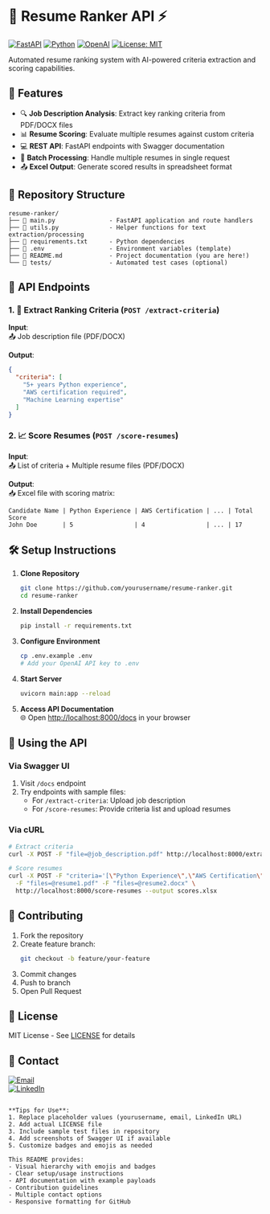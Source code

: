 
# 📁 Resume Ranker API ⚡

[![FastAPI](https://img.shields.io/badge/FastAPI-009688?style=for-the-badge&logo=fastapi&logoColor=white)](https://fastapi.tiangolo.com/)
[![Python](https://img.shields.io/badge/Python-3.9%2B-3776AB?style=for-the-badge&logo=python&logoColor=white)](https://www.python.org/)
[![OpenAI](https://img.shields.io/badge/OpenAI-412991?style=for-the-badge&logo=openai&logoColor=white)](https://openai.com/)
[![License: MIT](https://img.shields.io/badge/License-MIT-yellow.svg?style=for-the-badge)](https://opensource.org/licenses/MIT)

Automated resume ranking system with AI-powered criteria extraction and scoring capabilities.

## 🚀 Features

- 🔍 **Job Description Analysis**: Extract key ranking criteria from PDF/DOCX files
- 📊 **Resume Scoring**: Evaluate multiple resumes against custom criteria
- 💻 **REST API**: FastAPI endpoints with Swagger documentation
- 📁 **Batch Processing**: Handle multiple resumes in single request
- 📤 **Excel Output**: Generate scored results in spreadsheet format

## 📂 Repository Structure

```
resume-ranker/
├── 📄 main.py               - FastAPI application and route handlers
├── 📄 utils.py              - Helper functions for text extraction/processing
├── 📄 requirements.txt      - Python dependencies
├── 📄 .env                  - Environment variables (template)
├── 📄 README.md             - Project documentation (you are here!)
└── 📁 tests/                - Automated test cases (optional)

```

## 🔌 API Endpoints

### 1. 🧠 Extract Ranking Criteria (`POST /extract-criteria`)

**Input**:  
📤 Job description file (PDF/DOCX)

**Output**:  
```json
{
  "criteria": [
    "5+ years Python experience",
    "AWS certification required",
    "Machine Learning expertise"
  ]
}
```

### 2. 📈 Score Resumes (`POST /score-resumes`)

**Input**:  
📤 List of criteria + Multiple resume files (PDF/DOCX)

**Output**:  
📥 Excel file with scoring matrix:
```
Candidate Name | Python Experience | AWS Certification | ... | Total Score
John Doe       | 5                 | 4                 | ... | 17
```

## 🛠️ Setup Instructions

1. **Clone Repository**
   ```bash
   git clone https://github.com/yourusername/resume-ranker.git
   cd resume-ranker
   ```

2. **Install Dependencies**
   ```bash
   pip install -r requirements.txt
   ```

3. **Configure Environment**
   ```bash
   cp .env.example .env
   # Add your OpenAI API key to .env
   ```

4. **Start Server**
   ```bash
   uvicorn main:app --reload
   ```

5. **Access API Documentation**  
   🌐 Open [http://localhost:8000/docs](http://localhost:8000/docs) in your browser

## 🧪 Using the API

### Via Swagger UI
1. Visit `/docs` endpoint
2. Try endpoints with sample files:
   - For `/extract-criteria`: Upload job description
   - For `/score-resumes`: Provide criteria list and upload resumes

### Via cURL
```bash
# Extract criteria
curl -X POST -F "file=@job_description.pdf" http://localhost:8000/extract-criteria

# Score resumes
curl -X POST -F "criteria='[\"Python Experience\",\"AWS Certification\"]'" \
  -F "files=@resume1.pdf" -F "files=@resume2.docx" \
  http://localhost:8000/score-resumes --output scores.xlsx
```

## 🤝 Contributing

1. Fork the repository
2. Create feature branch:
   ```bash
   git checkout -b feature/your-feature
   ```
3. Commit changes
4. Push to branch
5. Open Pull Request

## 📄 License

MIT License - See [LICENSE](LICENSE) for details

## 📧 Contact

[![Email](https://img.shields.io/badge/Contact-Email%20Me-blue?style=for-the-badge&logo=minutemailer)](mailto:your.email@example.com)  
[![LinkedIn](https://img.shields.io/badge/Connect-LinkedIn-0077B5?style=for-the-badge&logo=linkedin)](https://www.linkedin.com/in/yourprofile/)
```

**Tips for Use**:
1. Replace placeholder values (yourusername, email, LinkedIn URL)
2. Add actual LICENSE file
3. Include sample test files in repository
4. Add screenshots of Swagger UI if available
5. Customize badges and emojis as needed

This README provides:
- Visual hierarchy with emojis and badges
- Clear setup/usage instructions
- API documentation with example payloads
- Contribution guidelines
- Multiple contact options
- Responsive formatting for GitHub
